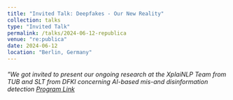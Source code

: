 ```yaml
---
title: "Invited Talk: Deepfakes - Our New Reality"
collection: talks
type: "Invited Talk"
permalink: /talks/2024-06-12-republica
venue: "re:publica"
date: 2024-06-12
location: "Berlin, Germany"
---
```


###### "We got invited to present our ongoing research at the XplaiNLP Team from TUB and SLT from DFKI concerning AI-based mis-and disinformation detection [Program Link](https://re-publica.com/de/session/deepfakes-our-new-reality) 

